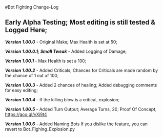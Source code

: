 #Bot Fighting Change-Log

## Early Alpha Testing; Most editing is still tested & Logged Here;

***Version 1.00.0*** -
 Original Make;
 Max Health is set at 50;

***Version 1.00.0.1; Small Tweak*** -
 Added Logging of Damage;

***Version 1.00.1*** -
 Max Health is set a 100;

***Version 1.00.2*** -
 Added Criticals;
 Chances for Criticals are made random by the chance of 1 out of 100;

***Version 1.00.3*** -
 Added 2 chances of healing;
 Added debugging comments for easy editing;

***Version 1.00.4*** -
 If the killing blow is a critical, explosion;

***Version 1.00.5*** -
 Added Turn Output; Average Turns, 20; Proof Of Concept, https://goo.gl/vXj9t4

***Version 1.00.6*** -
 Added Naming Bots
  If you dislike the feature, you can revert to Bot\_Fighing\_Explosion.py
